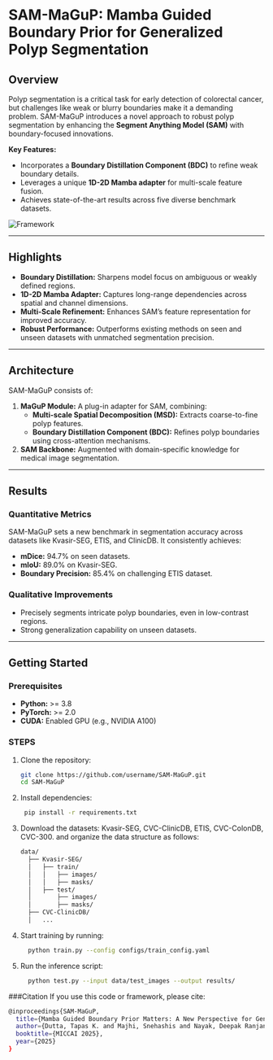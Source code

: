 # SAM-MaGuP: Mamba Guided Boundary Prior for Generalized Polyp Segmentation

## Overview
Polyp segmentation is a critical task for early detection of colorectal cancer, but challenges like weak or blurry boundaries make it a demanding problem. SAM-MaGuP introduces a novel approach to robust polyp segmentation by enhancing the **Segment Anything Model (SAM)** with boundary-focused innovations.  

**Key Features:**
- Incorporates a **Boundary Distillation Component (BDC)** to refine weak boundary details.
- Leverages a unique **1D-2D Mamba adapter** for multi-scale feature fusion.
- Achieves state-of-the-art results across five diverse benchmark datasets.

![Framework](path/to/your/image.png)

---

## Highlights
- **Boundary Distillation:** Sharpens model focus on ambiguous or weakly defined regions.
- **1D-2D Mamba Adapter:** Captures long-range dependencies across spatial and channel dimensions.
- **Multi-Scale Refinement:** Enhances SAM’s feature representation for improved accuracy.
- **Robust Performance:** Outperforms existing methods on seen and unseen datasets with unmatched segmentation precision.

---

## Architecture
SAM-MaGuP consists of:
1. **MaGuP Module:** A plug-in adapter for SAM, combining:
   - **Multi-scale Spatial Decomposition (MSD):** Extracts coarse-to-fine polyp features.
   - **Boundary Distillation Component (BDC):** Refines polyp boundaries using cross-attention mechanisms.
2. **SAM Backbone:** Augmented with domain-specific knowledge for medical image segmentation.

---

## Results
### Quantitative Metrics
SAM-MaGuP sets a new benchmark in segmentation accuracy across datasets like Kvasir-SEG, ETIS, and ClinicDB. It consistently achieves:
- **mDice:** 94.7% on seen datasets.
- **mIoU:** 89.0% on Kvasir-SEG.
- **Boundary Precision:** 85.4% on challenging ETIS dataset.

### Qualitative Improvements
- Precisely segments intricate polyp boundaries, even in low-contrast regions.
- Strong generalization capability on unseen datasets.

---

## Getting Started
### Prerequisites
- **Python:** >= 3.8
- **PyTorch:** >= 2.0
- **CUDA:** Enabled GPU (e.g., NVIDIA A100)

### STEPS
1. Clone the repository:
   ```bash
   git clone https://github.com/username/SAM-MaGuP.git
   cd SAM-MaGuP
2. Install dependencies:
   ```bash
    pip install -r requirements.txt

4. Download the datasets: Kvasir-SEG, CVC-ClinicDB, ETIS, CVC-ColonDB, CVC-300. and organize the data structure as follows:
    ```bash
    data/
      ├── Kvasir-SEG/
      │   ├── train/
      │   │   ├── images/
      │   │   ├── masks/
      │   ├── test/
      │       ├── images/
      │       ├── masks/
      ├── CVC-ClinicDB/
      │   ...
5. Start training by running:
   ```bash
     python train.py --config configs/train_config.yaml
6. Run the inference script:
   ```bash
     python test.py --input data/test_images --output results/
###Citation
If you use this code or framework, please cite:
```bash
@inproceedings{SAM-MaGuP,
  title={Mamba Guided Boundary Prior Matters: A New Perspective for Generalized Polyp Segmentation},
  author={Dutta, Tapas K. and Majhi, Snehashis and Nayak, Deepak Ranjan and Jha, Debesh},
  booktitle={MICCAI 2025},
  year={2025}
}

